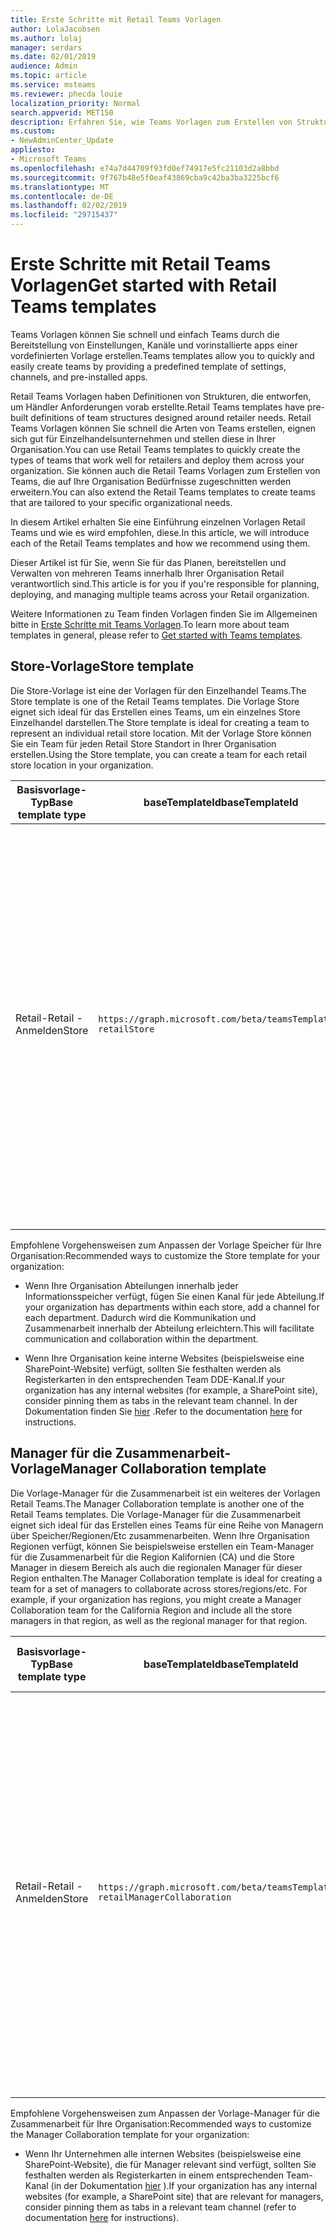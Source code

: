 ```yaml
---
title: Erste Schritte mit Retail Teams Vorlagen
author: LolaJacobsen
ms.author: lolaj
manager: serdars
ms.date: 02/01/2019
audience: Admin
ms.topic: article
ms.service: msteams
ms.reviewer: phecda louie
localization_priority: Normal
search.appverid: MET150
description: Erfahren Sie, wie Teams Vorlagen zum Erstellen von Strukturen, die entworfen, um Anforderungen Händler verwenden.
ms.custom:
- NewAdminCenter_Update
appliesto:
- Microsoft Teams
ms.openlocfilehash: e74a7d44709f93fd0ef74917e5fc21103d2a8bbd
ms.sourcegitcommit: 9f767b48e5f0eaf43869cba9c42ba3ba3225bcf6
ms.translationtype: MT
ms.contentlocale: de-DE
ms.lasthandoff: 02/02/2019
ms.locfileid: "29715437"
---
```

# <a name="get-started-with-retail-teams-templates"></a><span data-ttu-id="f1c69-103">Erste Schritte mit Retail Teams Vorlagen</span><span class="sxs-lookup"><span data-stu-id="f1c69-103">Get started with Retail Teams templates</span></span> 

<span data-ttu-id="f1c69-104">Teams Vorlagen können Sie schnell und einfach Teams durch die Bereitstellung von Einstellungen, Kanäle und vorinstallierte apps einer vordefinierten Vorlage erstellen.</span><span class="sxs-lookup"><span data-stu-id="f1c69-104">Teams templates allow you to quickly and easily create teams by providing a predefined template of settings, channels, and pre-installed apps.</span></span>

<span data-ttu-id="f1c69-105">Retail Teams Vorlagen haben Definitionen von Strukturen, die entworfen, um Händler Anforderungen vorab erstellte.</span><span class="sxs-lookup"><span data-stu-id="f1c69-105">Retail Teams templates have pre-built definitions of team structures designed around retailer needs.</span></span> <span data-ttu-id="f1c69-106">Retail Teams Vorlagen können Sie schnell die Arten von Teams erstellen, eignen sich gut für Einzelhandelsunternehmen und stellen diese in Ihrer Organisation.</span><span class="sxs-lookup"><span data-stu-id="f1c69-106">You can use Retail Teams templates to quickly create the types of teams that work well for retailers and deploy them across your organization.</span></span> <span data-ttu-id="f1c69-107">Sie können auch die Retail Teams Vorlagen zum Erstellen von Teams, die auf Ihre Organisation Bedürfnisse zugeschnitten werden erweitern.</span><span class="sxs-lookup"><span data-stu-id="f1c69-107">You can also extend the Retail Teams templates to create teams that are tailored to your specific organizational needs.</span></span>

<span data-ttu-id="f1c69-108">In diesem Artikel erhalten Sie eine Einführung einzelnen Vorlagen Retail Teams und wie es wird empfohlen, diese.</span><span class="sxs-lookup"><span data-stu-id="f1c69-108">In this article, we will introduce each of the Retail Teams templates and how we recommend using them.</span></span>

<span data-ttu-id="f1c69-109">Dieser Artikel ist für Sie, wenn Sie für das Planen, bereitstellen und Verwalten von mehreren Teams innerhalb Ihrer Organisation Retail verantwortlich sind.</span><span class="sxs-lookup"><span data-stu-id="f1c69-109">This article is for you if you're responsible for planning, deploying, and managing multiple teams across your Retail organization.</span></span>

<span data-ttu-id="f1c69-110">Weitere Informationen zu Team finden Vorlagen finden Sie im Allgemeinen bitte in [Erste Schritte mit Teams Vorlagen](get-started-with-teams-templates.md).</span><span class="sxs-lookup"><span data-stu-id="f1c69-110">To learn more about team templates in general, please refer to [Get started with Teams templates](get-started-with-teams-templates.md).</span></span>

## <a name="store-template"></a><span data-ttu-id="f1c69-111">Store-Vorlage</span><span class="sxs-lookup"><span data-stu-id="f1c69-111">Store template</span></span>

<span data-ttu-id="f1c69-112">Die Store-Vorlage ist eine der Vorlagen für den Einzelhandel Teams.</span><span class="sxs-lookup"><span data-stu-id="f1c69-112">The Store template is one of the Retail Teams templates.</span></span> <span data-ttu-id="f1c69-113">Die Vorlage Store eignet sich ideal für das Erstellen eines Teams, um ein einzelnes Store Einzelhandel darstellen.</span><span class="sxs-lookup"><span data-stu-id="f1c69-113">The Store template is ideal for creating a team to represent an individual retail store location.</span></span> <span data-ttu-id="f1c69-114">Mit der Vorlage Store können Sie ein Team für jeden Retail Store Standort in Ihrer Organisation erstellen.</span><span class="sxs-lookup"><span data-stu-id="f1c69-114">Using the Store template, you can create a team for each retail store location in your organization.</span></span>

| <span data-ttu-id="f1c69-115">Basisvorlage-Typ</span><span class="sxs-lookup"><span data-stu-id="f1c69-115">Base template type</span></span> | <span data-ttu-id="f1c69-116">baseTemplateId</span><span class="sxs-lookup"><span data-stu-id="f1c69-116">baseTemplateId</span></span> | <span data-ttu-id="f1c69-117">Eigenschaften, die im Lieferumfang von diese Basisvorlage</span><span class="sxs-lookup"><span data-stu-id="f1c69-117">Properties that come with this base template</span></span> |
| ------------------ | -------------- | ----------------------------------------------------- |
| <span data-ttu-id="f1c69-118">Retail-</span><span class="sxs-lookup"><span data-stu-id="f1c69-118">Retail -</span></span> <br><span data-ttu-id="f1c69-119">Anmelden</span><span class="sxs-lookup"><span data-stu-id="f1c69-119">Store</span></span> | `https://graph.microsoft.com/beta/teamsTemplates/`<br>`retailStore`| <span data-ttu-id="f1c69-120">Kanäle</span><span class="sxs-lookup"><span data-stu-id="f1c69-120">Channels</span></span> <ul><li><span data-ttu-id="f1c69-121">Verschiebt die Übergabe\*</span><span class="sxs-lookup"><span data-stu-id="f1c69-121">Shifts handoff\*</span></span></li><li><span data-ttu-id="f1c69-122">Learning\*</span><span class="sxs-lookup"><span data-stu-id="f1c69-122">Learning\*</span></span></li></ul><span data-ttu-id="f1c69-123">\*Automatische favorisierte Kanäle</span><span class="sxs-lookup"><span data-stu-id="f1c69-123">\*Auto-favorited channels</span></span><br><br><span data-ttu-id="f1c69-124">Team-Eigenschaften</span><span class="sxs-lookup"><span data-stu-id="f1c69-124">Team properties</span></span> <ul><li><span data-ttu-id="f1c69-125">Team Sichtbarkeit auf Public festgelegt</span><span class="sxs-lookup"><span data-stu-id="f1c69-125">Team visibility set to Public</span></span></li></ul> <br><span data-ttu-id="f1c69-126">Member-Berechtigungen</span><span class="sxs-lookup"><span data-stu-id="f1c69-126">Member permissions</span></span> <ul><li><span data-ttu-id="f1c69-127">Kann nicht erstellen/aktualisieren/löschen Kanäle</span><span class="sxs-lookup"><span data-stu-id="f1c69-127">Cannot create/update/delete channels</span></span> </li><li><span data-ttu-id="f1c69-128">Apps können nicht hinzufügen/entfernen werden</span><span class="sxs-lookup"><span data-stu-id="f1c69-128">Cannot add/remove apps</span></span> </li><li><span data-ttu-id="f1c69-129">Kann nicht Registerkarten erstellen/aktualisieren/entfernen</span><span class="sxs-lookup"><span data-stu-id="f1c69-129">Cannot create/update/remove tabs</span></span></li><li><span data-ttu-id="f1c69-130">Kann nicht erstellen/aktualisieren/Entfernen von connectors</span><span class="sxs-lookup"><span data-stu-id="f1c69-130">Cannot create/update/remove connectors</span></span></li><ul>|
||||

<span data-ttu-id="f1c69-131">Empfohlene Vorgehensweisen zum Anpassen der Vorlage Speicher für Ihre Organisation:</span><span class="sxs-lookup"><span data-stu-id="f1c69-131">Recommended ways to customize the Store template for your organization:</span></span>

- <span data-ttu-id="f1c69-132">Wenn Ihre Organisation Abteilungen innerhalb jeder Informationsspeicher verfügt, fügen Sie einen Kanal für jede Abteilung.</span><span class="sxs-lookup"><span data-stu-id="f1c69-132">If your organization has departments within each store, add a channel for each department.</span></span> <span data-ttu-id="f1c69-133">Dadurch wird die Kommunikation und Zusammenarbeit innerhalb der Abteilung erleichtern.</span><span class="sxs-lookup"><span data-stu-id="f1c69-133">This will facilitate communication and collaboration within the department.</span></span>

- <span data-ttu-id="f1c69-134">Wenn Ihre Organisation keine interne Websites (beispielsweise eine SharePoint-Website) verfügt, sollten Sie festhalten werden als Registerkarten in den entsprechenden Team DDE-Kanal.</span><span class="sxs-lookup"><span data-stu-id="f1c69-134">If your organization has any internal websites (for example, a SharePoint site), consider pinning them as tabs in the relevant team channel.</span></span> <span data-ttu-id="f1c69-135">In der Dokumentation finden Sie [hier](get-started-with-teams-templates.md) .</span><span class="sxs-lookup"><span data-stu-id="f1c69-135">Refer to the documentation [here](get-started-with-teams-templates.md) for instructions.</span></span>

## <a name="manager-collaboration-template"></a><span data-ttu-id="f1c69-136">Manager für die Zusammenarbeit-Vorlage</span><span class="sxs-lookup"><span data-stu-id="f1c69-136">Manager Collaboration template</span></span>

<span data-ttu-id="f1c69-137">Die Vorlage-Manager für die Zusammenarbeit ist ein weiteres der Vorlagen Retail Teams.</span><span class="sxs-lookup"><span data-stu-id="f1c69-137">The Manager Collaboration template is another one of the Retail Teams templates.</span></span> <span data-ttu-id="f1c69-138">Die Vorlage-Manager für die Zusammenarbeit eignet sich ideal für das Erstellen eines Teams für eine Reihe von Managern über Speicher/Regionen/Etc zusammenarbeiten. Wenn Ihre Organisation Regionen verfügt, können Sie beispielsweise erstellen ein Team-Manager für die Zusammenarbeit für die Region Kalifornien (CA) und die Store Manager in diesem Bereich als auch die regionalen Manager für dieser Region enthalten.</span><span class="sxs-lookup"><span data-stu-id="f1c69-138">The Manager Collaboration template is ideal for creating a team for a set of managers to collaborate across stores/regions/etc. For example, if your organization has regions, you might create a Manager Collaboration team for the California Region and include all the store managers in that region, as well as the regional manager for that region.</span></span>

| <span data-ttu-id="f1c69-139">Basisvorlage-Typ</span><span class="sxs-lookup"><span data-stu-id="f1c69-139">Base template type</span></span> | <span data-ttu-id="f1c69-140">baseTemplateId</span><span class="sxs-lookup"><span data-stu-id="f1c69-140">baseTemplateId</span></span> | <span data-ttu-id="f1c69-141">Eigenschaften, die im Lieferumfang von diese Basisvorlage</span><span class="sxs-lookup"><span data-stu-id="f1c69-141">Properties that come with this base template</span></span> |
| ------------------ | -------------- | ----------------------------------------------------- |
| <span data-ttu-id="f1c69-142">Retail-</span><span class="sxs-lookup"><span data-stu-id="f1c69-142">Retail -</span></span> <br><span data-ttu-id="f1c69-143">Anmelden</span><span class="sxs-lookup"><span data-stu-id="f1c69-143">Store</span></span> | `https://graph.microsoft.com/beta/teamsTemplates/`<br>`retailManagerCollaboration`| <span data-ttu-id="f1c69-144">Kanäle</span><span class="sxs-lookup"><span data-stu-id="f1c69-144">Channels</span></span> <ul><li><span data-ttu-id="f1c69-145">Betrieb\*</span><span class="sxs-lookup"><span data-stu-id="f1c69-145">Operations\*</span></span></li><li><span data-ttu-id="f1c69-146">Learning\*</span><span class="sxs-lookup"><span data-stu-id="f1c69-146">Learning\*</span></span></li></ul><span data-ttu-id="f1c69-147">\*Automatische favorisierte Kanäle</span><span class="sxs-lookup"><span data-stu-id="f1c69-147">\*Auto-favorited channels</span></span><br><br><span data-ttu-id="f1c69-148">Team-Eigenschaften</span><span class="sxs-lookup"><span data-stu-id="f1c69-148">Team properties</span></span> <ul><li><span data-ttu-id="f1c69-149">Team Visibility auf Private festgelegt</span><span class="sxs-lookup"><span data-stu-id="f1c69-149">Team visibility set to Private</span></span></li></ul> <br><span data-ttu-id="f1c69-150">Member-Berechtigungen</span><span class="sxs-lookup"><span data-stu-id="f1c69-150">Member permissions</span></span> <ul><li><span data-ttu-id="f1c69-151">Erstellen/Aktualisieren/löschen Kanäle können</span><span class="sxs-lookup"><span data-stu-id="f1c69-151">Can create/update/delete channels</span></span> </li><li><span data-ttu-id="f1c69-152">Apps können hinzufügen/entfernen werden</span><span class="sxs-lookup"><span data-stu-id="f1c69-152">Can add/remove apps</span></span> </li><li><span data-ttu-id="f1c69-153">Erstellen/Aktualisieren/Entfernen Registerkarten können</span><span class="sxs-lookup"><span data-stu-id="f1c69-153">Can create/update/remove tabs</span></span></li><li><span data-ttu-id="f1c69-154">Erstellen/Aktualisieren/Entfernen Connectors können</span><span class="sxs-lookup"><span data-stu-id="f1c69-154">Can create/update/remove connectors</span></span></li><ul>|
||||

<span data-ttu-id="f1c69-155">Empfohlene Vorgehensweisen zum Anpassen der Vorlage-Manager für die Zusammenarbeit für Ihre Organisation:</span><span class="sxs-lookup"><span data-stu-id="f1c69-155">Recommended ways to customize the Manager Collaboration template for your organization:</span></span>

- <span data-ttu-id="f1c69-156">Wenn Ihr Unternehmen alle internen Websites (beispielsweise eine SharePoint-Website), die für Manager relevant sind verfügt, sollten Sie festhalten werden als Registerkarten in einem entsprechenden Team-Kanal (in der Dokumentation [hier](get-started-with-teams-templates.md) ).</span><span class="sxs-lookup"><span data-stu-id="f1c69-156">If your organization has any internal websites (for example, a SharePoint site) that are relevant for managers, consider pinning them as tabs in a relevant team channel (refer to documentation [here](get-started-with-teams-templates.md) for instructions).</span></span>